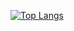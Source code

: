 
[![Top Langs](https://github-readme-stats.vercel.app/api/top-langs/?username=Jaeowo)](https://github.com/anuraghazra/github-readme-stats)

<!--
**Jaeowo/Jaeowo** is a ✨ _special_ ✨ repository because its `README.md` (this file) appears on your GitHub profile.

Here are some ideas to get you started:

- 🔭 I’m currently working on ...
- 🌱 I’m currently learning ...
- 👯 I’m looking to collaborate on ...
- 🤔 I’m looking for help with ...
- 💬 Ask me about ...
- 📫 How to reach me: ...
- 😄 Pronouns: ...
- ⚡ Fun fact: ...
-->
